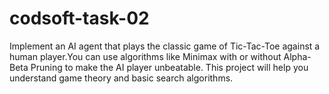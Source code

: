 # codsoft-task-02
Implement an AI agent that plays the classic game of Tic-Tac-Toe against a human player.You can use algorithms like Minimax with or without Alpha-Beta Pruning to make the AI player unbeatable. This project will help you understand game theory and basic search  algorithms.
